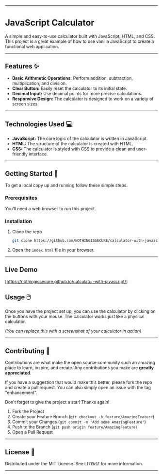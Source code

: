 
-----

# JavaScript Calculator

A simple and easy-to-use calculator built with JavaScript, HTML, and CSS. This project is a great example of how to use vanilla JavaScript to create a functional web application.

-----

## Features ✨

  * **Basic Arithmetic Operations:** Perform addition, subtraction, multiplication, and division.
  * **Clear Button:** Easily reset the calculator to its initial state.
  * **Decimal Input:** Use decimal points for more precise calculations.
  * **Responsive Design:** The calculator is designed to work on a variety of screen sizes.

-----

## Technologies Used 💻

  * **JavaScript:** The core logic of the calculator is written in JavaScript.
  * **HTML:** The structure of the calculator is created with HTML.
  * **CSS:** The calculator is styled with CSS to provide a clean and user-friendly interface.

-----

## Getting Started 🚀

To get a local copy up and running follow these simple steps.

### Prerequisites

You'll need a web browser to run this project.

### Installation

1.  Clone the repo
    ```sh
    git clone https://github.com/NOTHINGISSECURE/calculator-with-javascript.git
    ```
2.  Open the `index.html` file in your browser.

-----

## Live Demo

[https://nothingissecure.github.io/calculator-with-javascript/]


## Usage 🖱️

Once you have the project set up, you can use the calculator by clicking on the buttons with your mouse. The calculator works just like a physical calculator.

*(You can replace this with a screenshot of your calculator in action)*

-----

## Contributing 🤝

Contributions are what make the open source community such an amazing place to learn, inspire, and create. Any contributions you make are **greatly appreciated**.

If you have a suggestion that would make this better, please fork the repo and create a pull request. You can also simply open an issue with the tag "enhancement".

Don't forget to give the project a star\! Thanks again\!

1.  Fork the Project
2.  Create your Feature Branch (`git checkout -b feature/AmazingFeature`)
3.  Commit your Changes (`git commit -m 'Add some AmazingFeature'`)
4.  Push to the Branch (`git push origin feature/AmazingFeature`)
5.  Open a Pull Request

-----

## License 📄

Distributed under the MIT License. See `LICENSE` for more information.

-----
